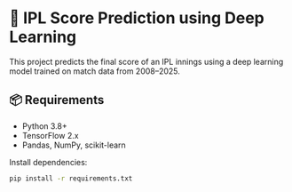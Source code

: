 # 🏏 IPL Score Prediction using Deep Learning

This project predicts the final score of an IPL innings using a deep learning model trained on match data from 2008–2025.

## 📦 Requirements

- Python 3.8+
- TensorFlow 2.x
- Pandas, NumPy, scikit-learn

Install dependencies:

```bash
pip install -r requirements.txt

